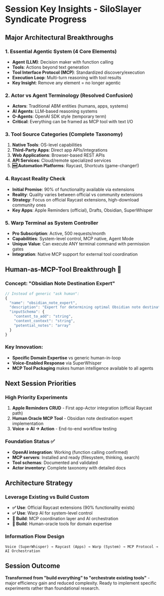 # Session Key Insights - SiloSlayer Syndicate Progress

## Major Architectural Breakthroughs

### 1. Essential Agentic System (4 Core Elements)
- **Agent (LLM)**: Decision maker with function calling
- **Tools**: Actions beyond text generation  
- **Tool Interface Protocol (MCP)**: Standardized discovery/execution
- **Execution Loop**: Multi-turn reasoning with tool results
- **Key Insight**: Remove any element = no longer agentic

### 2. Actor vs Agent Terminology (Resolved Confusion)
- **Actors**: Traditional ABM entities (humans, apps, systems) 
- **AI Agents**: LLM-based reasoning systems
- **O-Agents**: OpenAI SDK style (temporary term)
- **Critical**: Everything can be framed as MCP tool with text I/O

### 3. Tool Source Categories (Complete Taxonomy)
1. **Native Tools**: OS-level capabilities
2. **Third-Party Apps**: Direct app APIs/integrations
3. **Web Applications**: Browser-based REST APIs
4. **API Services**: Cloud/remote specialized services
5. **🆕 Automation Platforms**: Raycast, Shortcuts (game-changer!)

### 4. Raycast Reality Check
- **Initial Promise**: 90% of functionality available via extensions
- **Reality**: Quality varies between official vs community extensions
- **Strategy**: Focus on official Raycast extensions, high-download community ones
- **Key Apps**: Apple Reminders (official), Drafts, Obsidian, SuperWhisper

### 5. Warp Terminal as System Controller
- **Pro Subscription**: Active, 500 requests/month
- **Capabilities**: System-level control, MCP native, Agent Mode
- **Unique Value**: Can execute ANY terminal command with permission gates
- **Integration**: Native MCP support for external tool coordination

## Human-as-MCP-Tool Breakthrough 🎯

### Concept: "Obsidian Note Destination Expert"
```typescript
// Instead of generic "ask human":
{
  "name": "obsidian_note_expert", 
  "description": "Expert for determining optimal Obsidian note destinations",
  "inputSchema": {
    "content_to_add": "string",
    "content_context": "string", 
    "potential_notes": "array"
  }
}
```

### Key Innovation:
- **Specific Domain Expertise** vs generic human-in-loop
- **Voice-Enabled Response** via SuperWhisper
- **MCP Tool Packaging** makes human intelligence available to all agents

## Next Session Priorities

### High Priority Experiments
1. **Apple Reminders CRUD** - First app-Actor integration (official Raycast path)
2. **Human Oracle MCP Tool** - Obsidian note destination expert implementation  
3. **Voice → AI → Action** - End-to-end workflow testing

### Foundation Status ✅
- **OpenAI integration**: Working (function calling confirmed)
- **MCP servers**: Installed and ready (filesystem, thinking, search)
- **Tool schemas**: Documented and validated
- **Actor inventory**: Complete taxonomy with detailed docs

## Architecture Strategy

### Leverage Existing vs Build Custom
- **✅ Use**: Official Raycast extensions (90% functionality exists)
- **✅ Use**: Warp AI for system-level control
- **🔧 Build**: MCP coordination layer and AI orchestration
- **🔧 Build**: Human-oracle tools for domain expertise

### Information Flow Design
```
Voice (SuperWhisper) → Raycast (Apps) → Warp (System) → MCP Protocol → AI Orchestration
```

## Session Outcome
**Transformed from "build everything" to "orchestrate existing tools"** - major efficiency gain and reduced complexity. Ready to implement specific experiments rather than foundational research.